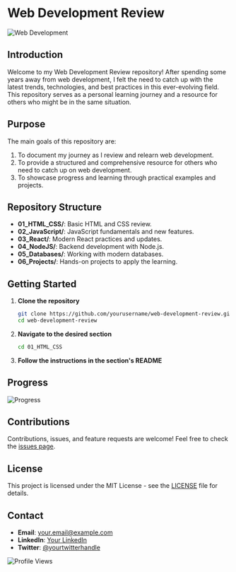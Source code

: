 # Web Development Review

![Web Development](https://user-images.githubusercontent.com/yourusername/webdev-banner.png)

## Introduction

Welcome to my Web Development Review repository! After spending some years away from web development, I felt the need to catch up with the latest trends, technologies, and best practices in this ever-evolving field. This repository serves as a personal learning journey and a resource for others who might be in the same situation.

## Purpose

The main goals of this repository are:

1. To document my journey as I review and relearn web development.
2. To provide a structured and comprehensive resource for others who need to catch up on web development.
3. To showcase progress and learning through practical examples and projects.

## Repository Structure

- **01_HTML_CSS/**: Basic HTML and CSS review.
- **02_JavaScript/**: JavaScript fundamentals and new features.
- **03_React/**: Modern React practices and updates.
- **04_NodeJS/**: Backend development with Node.js.
- **05_Databases/**: Working with modern databases.
- **06_Projects/**: Hands-on projects to apply the learning.

## Getting Started

1. **Clone the repository**

   ```bash
   git clone https://github.com/yourusername/web-development-review.git
   cd web-development-review
   ```

2. **Navigate to the desired section**

   ```bash
   cd 01_HTML_CSS
   ```

3. **Follow the instructions in the section's README**

## Progress

![Progress](https://progress-bar.dev/50/)

## Contributions

Contributions, issues, and feature requests are welcome! Feel free to check the [issues page](https://github.com/yourusername/web-development-review/issues).

## License

This project is licensed under the MIT License - see the [LICENSE](LICENSE) file for details.

## Contact

- **Email**: your.email@example.com
- **LinkedIn**: [Your LinkedIn](https://linkedin.com/in/yourusername)
- **Twitter**: [@yourtwitterhandle](https://twitter.com/yourtwitterhandle)

![Profile Views](https://komarev.com/ghpvc/?username=yourusername&color=blue&style=flat)
